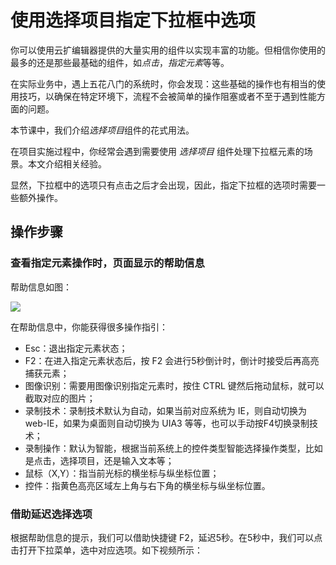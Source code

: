 # 使用选择项目指定下拉框中选项

你可以使用云扩编辑器提供的大量实用的组件以实现丰富的功能。但相信你使用的最多的还是那些最基础的组件，如*点击*，*指定元素*等等。

在实际业务中，遇上五花八门的系统时，你会发现：这些基础的操作也有相当的使用技巧，以确保在特定环境下，流程不会被简单的操作阻塞或者不至于遇到性能方面的问题。

本节课中，我们介绍*选择项目*组件的花式用法。

在项目实施过程中，你经常会遇到需要使用 *选择项目* 组件处理下拉框元素的场景。本文介绍相关经验。

显然，下拉框中的选项只有点击之后才会出现，因此，指定下拉框的选项时需要一些额外操作。

## 操作步骤
### 查看指定元素操作时，页面显示的帮助信息
帮助信息如图：

![](https://docimages.blob.core.chinacloudapi.cn/images/Practice/DropDown/helpInfo)

在帮助信息中，你能获得很多操作指引：

- Esc：退出指定元素状态；
- F2：在进入指定元素状态后，按 F2 会进行5秒倒计时，倒计时接受后再高亮捕获元素；
- 图像识别：需要用图像识别指定元素时，按住 CTRL 键然后拖动鼠标，就可以截取对应的图片；
- 录制技术：录制技术默认为自动，如果当前对应系统为 IE，则自动切换为 web-IE，如果为桌面则自动切换为 UIA3 等等，也可以手动按F4切换录制技术；
- 录制操作：默认为智能，根据当前系统上的控件类型智能选择操作类型，比如是点击，选择项目，还是输入文本等；
- 鼠标（X,Y）：指当前光标的横坐标与纵坐标位置；
- 控件：指黄色高亮区域左上角与右下角的横坐标与纵坐标位置。

### 借助延迟选择选项
根据帮助信息的提示，我们可以借助快捷键 F2，延迟5秒。在5秒中，我们可以点击打开下拉菜单，选中对应选项。如下视频所示：
